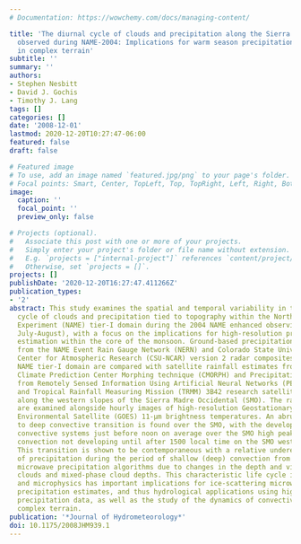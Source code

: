 ```yaml
---
# Documentation: https://wowchemy.com/docs/managing-content/

title: 'The diurnal cycle of clouds and precipitation along the Sierra Madre Occidental
  observed during NAME-2004: Implications for warm season precipitation estimation
  in complex terrain'
subtitle: ''
summary: ''
authors:
- Stephen Nesbitt
- David J. Gochis
- Timothy J. Lang
tags: []
categories: []
date: '2008-12-01'
lastmod: 2020-12-20T10:27:47-06:00
featured: false
draft: false

# Featured image
# To use, add an image named `featured.jpg/png` to your page's folder.
# Focal points: Smart, Center, TopLeft, Top, TopRight, Left, Right, BottomLeft, Bottom, BottomRight.
image:
  caption: ''
  focal_point: ''
  preview_only: false

# Projects (optional).
#   Associate this post with one or more of your projects.
#   Simply enter your project's folder or file name without extension.
#   E.g. `projects = ["internal-project"]` references `content/project/deep-learning/index.md`.
#   Otherwise, set `projects = []`.
projects: []
publishDate: '2020-12-20T16:27:47.411266Z'
publication_types:
- '2'
abstract: This study examines the spatial and temporal variability in the diurnal
  cycle of clouds and precipitation tied to topography within the North American Monsoon
  Experiment (NAME) tier-I domain during the 2004 NAME enhanced observing period (EOP,
  July-August), with a focus on the implications for high-resolution precipitation
  estimation within the core of the monsoon. Ground-based precipitation retrievals
  from the NAME Event Rain Gauge Network (NERN) and Colorado State University-National
  Center for Atmospheric Research (CSU-NCAR) version 2 radar composites over the southern
  NAME tier-I domain are compared with satellite rainfall estimates from the NOAA
  Climate Prediction Center Morphing technique (CMORPH) and Precipitation Estimation
  from Remotely Sensed Information Using Artificial Neural Networks (PERSIANN) operational
  and Tropical Rainfall Measuring Mission (TRMM) 3B42 research satellite estimates
  along the western slopes of the Sierra Madre Occidental (SMO). The rainfall estimates
  are examined alongside hourly images of high-resolution Geostationary Operational
  Environmental Satellite (GOES) 11-μm brightness temperatures. An abrupt shallow
  to deep convective transition is found over the SMO, with the development of shallow
  convective systems just before noon on average over the SMO high peaks, with deep
  convection not developing until after 1500 local time on the SMO western slopes.
  This transition is shown to be contemporaneous with a relative underestimation (overestimation)
  of precipitation during the period of shallow (deep) convection from both IR and
  microwave precipitation algorithms due to changes in the depth and vigor of shallow
  clouds and mixed-phase cloud depths. This characteristic life cycle in cloud structure
  and microphysics has important implications for ice-scattering microwave and infrared
  precipitation estimates, and thus hydrological applications using high-resolution
  precipitation data, as well as the study of the dynamics of convective systems in
  complex terrain.
publication: '*Journal of Hydrometeorology*'
doi: 10.1175/2008JHM939.1
---
```

